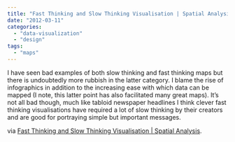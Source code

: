 ```yaml
---
title: "Fast Thinking and Slow Thinking Visualisation | Spatial Analysis"
date: "2012-03-11"
categories: 
  - "data-visualization"
  - "design"
tags: 
  - "maps"
---
```


I have seen bad examples of both slow thinking and fast thinking maps but there is undoubtedly more rubbish in the latter category. I blame the rise of infographics in addition to the increasing ease with which data can be mapped (I note, this latter point has also facilitated many great maps). It’s not all bad though, much like tabloid newspaper headlines I think clever fast thinking visualisations have required a lot of slow thinking by their creators and are good for portraying simple but important messages.

via [Fast Thinking and Slow Thinking Visualisation | Spatial Analysis](http://spatialanalysis.co.uk/2012/03/fast-thinking-slow-thinking-visualisation/).
